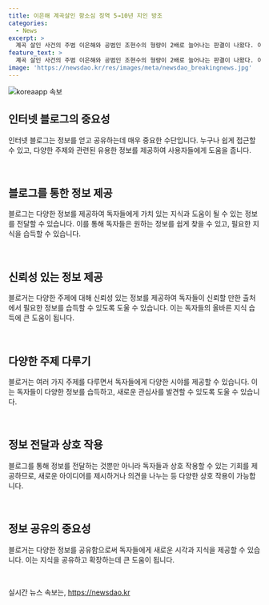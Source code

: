 ```yaml
---
title: 이은해 계곡살인 항소심 징역 5→10년 지인 방조
categories:
  - News
excerpt: >
  계곡 살인 사건의 주범 이은해와 공범인 조현수의 형량이 2배로 늘어나는 판결이 나왔다. 이은해의 남편을 살해한 혐의로 기소된 A씨는 방조 혐의로 1심에서 5년을 선고받았지만, 항소심에서 10년의 징역형을 선고받았다. 재판부는 A씨가 범행을 사전에 알고 있었음을 지적하고, 혐의를 부인하는 A씨의 주장을 인정하지 않았다. 2019년 가평군 계곡에서 벌어진 이 사건은 보험금 취득을 목적으로 계획된 살인이라는 지적도 제기됐다.
feature_text: >
  계곡 살인 사건의 주범 이은해와 공범인 조현수의 형량이 2배로 늘어나는 판결이 나왔다. 이은해의 남편을 살해한 혐의로 기소된 A씨는 방조 혐의로 1심에서 5년을 선고받았지만, 항소심에서 10년의 징역형을 선고받았다. 재판부는 A씨가 범행을 사전에 알고 있었음을 지적하고, 혐의를 부인하는 A씨의 주장을 인정하지 않았다. 2019년 가평군 계곡에서 벌어진 이 사건은 보험금 취득을 목적으로 계획된 살인이라는 지적도 제기됐다.
image: 'https://newsdao.kr/res/images/meta/newsdao_breakingnews.jpg'
---
```


<p><img src="https://newsdao.kr/res/images/meta/newsdao_breakingnews.jpg" alt="koreaapp 속보" /></p>

<h2 data-ke-size="size26">인터넷 블로그의 중요성</h2>

<p data-ke-size="size16">인터넷 블로그는 정보를 얻고 공유하는데 매우 중요한 수단입니다. 누구나 쉽게 접근할 수 있고, 다양한 주제와 관련된 유용한 정보를 제공하여 사용자들에게 도움을 줍니다.</p>

<p data-ke-size="size16">&nbsp;</p>

<h2 data-ke-size="size26">블로그를 통한 정보 제공</h2>

<p data-ke-size="size16">블로그는 다양한 정보를 제공하여 독자들에게 가치 있는 지식과 도움이 될 수 있는 정보를 전달할 수 있습니다. 이를 통해 독자들은 원하는 정보를 쉽게 찾을 수 있고, 필요한 지식을 습득할 수 있습니다.</p>

<p data-ke-size="size16">&nbsp;</p>

<h2 data-ke-size="size26">신뢰성 있는 정보 제공</h2>

<p data-ke-size="size16">블로거는 다양한 주제에 대해 신뢰성 있는 정보를 제공하여 독자들이 신뢰할 만한 출처에서 필요한 정보를 습득할 수 있도록 도울 수 있습니다. 이는 독자들의 올바른 지식 습득에 큰 도움이 됩니다.</p>

<p data-ke-size="size16">&nbsp;</p>

<h2 data-ke-size="size26">다양한 주제 다루기</h2>

<p data-ke-size="size16">블로거는 여러 가지 주제를 다루면서 독자들에게 다양한 시야를 제공할 수 있습니다. 이는 독자들이 다양한 정보를 습득하고, 새로운 관심사를 발견할 수 있도록 도울 수 있습니다.</p>

<p data-ke-size="size16">&nbsp;</p>

<h2 data-ke-size="size26">정보 전달과 상호 작용</h2>

<p data-ke-size="size16">블로그를 통해 정보를 전달하는 것뿐만 아니라 독자들과 상호 작용할 수 있는 기회를 제공하므로, 새로운 아이디어를 제시하거나 의견을 나누는 등 다양한 상호 작용이 가능합니다.</p>

<p data-ke-size="size16">&nbsp;</p>

<h2 data-ke-size="size26">정보 공유의 중요성</h2>

<p data-ke-size="size16">블로거는 다양한 정보를 공유함으로써 독자들에게 새로운 시각과 지식을 제공할 수 있습니다. 이는 지식을 공유하고 확장하는데 큰 도움이 됩니다.</p>

<p data-ke-size="size16">&nbsp;</p>
실시간 뉴스 속보는, <a href="https://newsdao.kr" rel="dofollow">https://newsdao.kr</a>


